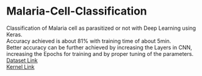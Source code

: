 # Malaria-Cell-Classification
Classification of Malaria cell as parasitized or not with Deep Learning using Keras.<br>
Accuracy achieved is about 81% with training time of about 5min.<br>
Better accuracy can be further achieved by increasing the Layers in CNN, increasing the Epochs for training and by proper tuning of the parameters.<br>
<a href = "https://www.kaggle.com/tongpython/cat-and-dog">Dataset Link</a><br>
<a href = "https://www.kaggle.com/shyambajaj/cat-and-dog-classification-using-keras">Kernel Link</a><br>

